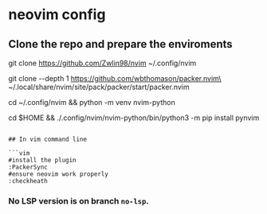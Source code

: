 # neovim config 

## Clone the repo and prepare the enviroments

git clone https://github.com/Zwlin98/nvim ~/.config/nvim

git clone --depth 1 https://github.com/wbthomason/packer.nvim\
 ~/.local/share/nvim/site/pack/packer/start/packer.nvim
 
cd ~/.config/nvim && python -m venv nvim-python

cd $HOME && ./.config/nvim/nvim-python/bin/python3 -m pip install pynvim
```

## In vim command line

```vim
#install the plugin
:PackerSync
#ensure neovim work properly
:checkheath
```

### No LSP version is on branch `no-lsp`.
